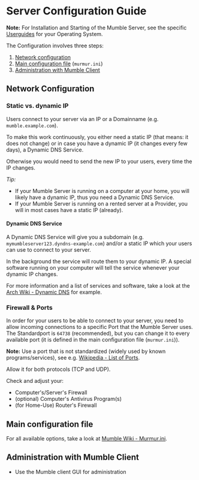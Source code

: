 # Server Configuration Guide

**Note:** For Installation and Starting of the Mumble Server, see the specific [Userguides](README.md) for your Operating System.

The Configuration involves three steps:

1. [Network configuration](#network-configuration)
2. [Main configuration file](#main-configuration-file) (`murmur.ini`)
3. [Administration with Mumble Client](#administration-with-mumble-client)

<!-- In addition there are some other interesting topics:

- Bots (Music Bots)
- Web interfaces
- gRPC (remote control)
- WebRTC bridge

-->

## Network Configuration

### Static vs. dynamic IP

Users connect to your server via an IP or a Domainname (e.g. `mumble.example.com`).

To make this work continuously, you either need a static IP (that means: it does not change) or in case you have a dynamic IP (it changes every few days), a Dynamic DNS Service.

Otherwise you would need to send the new IP to your users, every time the IP changes.

*Tip:*

* If your Mumble Server is running on a computer at your home, you will likely have a dynamic IP, thus you need a Dynamic DNS Service.
* If your Mumble Server is running on a rented server at a Provider, you will in most cases have a static IP (already).

#### Dynamic DNS Service 

A Dynamic DNS Service will give you a subdomain (e.g. `mymumbleserver123.dyndns-example.com`) and/or a static IP which your users can use to connect to your server.

In the background the service will route them to your dynamic IP.
A special software running on your computer will tell the service whenever your dynamic IP changes.

For more information and a list of services and software, take a look at the [Arch Wiki - Dynamic DNS](https://wiki.archlinux.org/index.php/Dynamic_DNS) for example.

### Firewall & Ports

In order for your users to be able to connect to your server, you need to allow incoming connections to a specific Port that the Mumble Server uses. 
The Standardport is `64738` (recommended), but you can change it to every available port (it is defined in the main configuration file (`murmur.ini`)).

**Note:** Use a port that is not standardized (widely used by known programs/services), see e.g. [Wikipedia - List of Ports](https://en.wikipedia.org/wiki/List_of_TCP_and_UDP_port_numbers).

Allow it for both protocols (TCP and UDP).

Check and adjust your:

- Computer's/Server's Firewall
- (optional) Computer's Antivirus Program(s)
- (for Home-Use) Router's Firewall

<!-- more ports, for specific usecases? -->

## Main configuration file

<!-- List (&explain) the most important options -->

<!-- welcometext=
port=
serverpassword=
bandwidth=
users=
registerName= -->

For all available options, take a look at [Mumble Wiki - Murmur.ini](https://wiki.mumble.info/wiki/Murmur.ini).

## Administration with Mumble Client

- Use the Mumble client GUI for administration

<!-- 1. Promote a normal User to be admin -->

<!-- Channel creation, General Configuration, ACL and Groups -->

